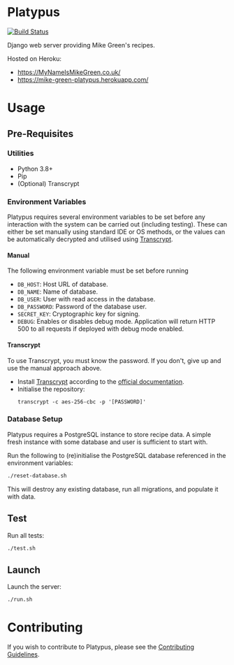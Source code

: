 Platypus
========
[![Build Status](https://travis-ci.com/MyNameIsMikeGreen/platypus.svg?branch=master)](https://travis-ci.com/MyNameIsMikeGreen/platypus)

Django web server providing Mike Green's recipes.

Hosted on Heroku:
* https://MyNameIsMikeGreen.co.uk/
* https://mike-green-platypus.herokuapp.com/

# Usage

## Pre-Requisites

### Utilities
* Python 3.8+
* Pip
* (Optional) Transcrypt

### Environment Variables

Platypus requires several environment variables to be set before any interaction with the system can be carried out (including testing). These can either be set manually using standard IDE or OS methods, or the values can be automatically decrypted and utilised using [Transcrypt](https://github.com/elasticdog/transcrypt).

#### Manual

The following environment variable must be set before running

* `DB_HOST`: Host URL of database.
* `DB_NAME`: Name of database.
* `DB_USER`: User with read access in the database.
* `DB_PASSWORD`: Password of the database user.
* `SECRET_KEY`: Cryptographic key for signing.
* `DEBUG`: Enables or disables debug mode. Application will return HTTP 500 to all requests if deployed with debug mode enabled.

#### Transcrypt

To use Transcrypt, you must know the password. If you don't, give up and use the manual approach above.

* Install [Transcrypt](https://github.com/elasticdog/transcrypt) according to the [official documentation](https://github.com/elasticdog/transcrypt/blob/main/INSTALL.md).
* Initialise the repository:
  ```
  transcrypt -c aes-256-cbc -p '[PASSWORD]'
  ```

### Database Setup

Platypus requires a PostgreSQL instance to store recipe data. A simple fresh instance with some database and user is sufficient to start with.

Run the following to (re)initialise the PostgreSQL database referenced in the environment variables:

```bash
./reset-database.sh
```

This will destroy any existing database, run all migrations, and populate it with data.

## Test

Run all tests:

```bash
./test.sh
```

## Launch

Launch the server:

```bash
./run.sh
```

# Contributing
If you wish to contribute to Platypus, please see the [Contributing Guidelines](CONTRIBUTING.md).